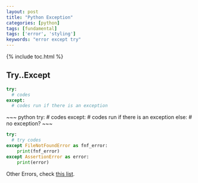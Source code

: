 ```yaml
---
layout: post
title: "Python Exception"
categories: [python]
tags: [fundamental]
tags: ['error', 'styling']
keywords: "error except try"
---
```


{% include toc.html %}

## Try..Except

~~~ python
try: 
  # codes
except:
  # codes run if there is an exception
~~~

<div class="flex-auto-equal-2" markdown="1">
~~~ python
try: 
  # codes
except:
  # codes run if there is an exception
else:
  # no exception?
~~~

~~~ python
try:
  # try codes
except FileNotFoundError as fnf_error:
    print(fnf_error)
except AssertionError as error:
    print(error)
~~~
</div>

Other Errors, check [this list](https://docs.python.org/3/library/exceptions.html).